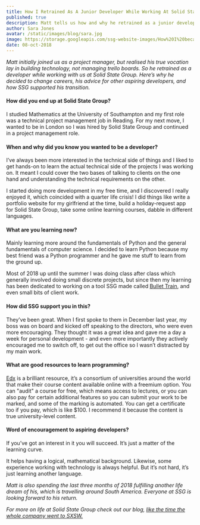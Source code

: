 ```yaml
---
title: How I Retrained As A Junior Developer While Working At Solid State Group
published: true
description: Matt tells us how and why he retrained as a junior developer, and shares his advice for other non-techies considering changing their career too.
author: Sara Jones
avatar: /static/images/blog/sara.jpg
image: https://storage.googleapis.com/ssg-website-images/How%20I%20became%20a%20junior%20developer/how%20i%20became%20a%20junior%20developer%20header.jpg
date: 08-oct-2018
---
```


*Matt initially joined us as a project manager, but realised his true vocation lay in building technology, not managing trello boards. So he retrained as a developer while working with us at Solid State Group. Here’s why he decided to change careers, his advice for other aspiring developers, and how SSG supported his transition.*

#### How did you end up at Solid State Group?

I studied Mathematics at the University of Southampton and my first role was a technical project management job in Reading. For my next move, I wanted to be in London so I was hired by Solid State Group and continued in a project management role.

#### When and why did you know you wanted to be a developer?

I’ve always been more interested in the technical side of things and I liked to get hands-on to learn the actual technical side of the projects I was working on. It meant I could cover the two bases of talking to clients on the one hand and understanding the technical requirements on the other. 

I started doing more development in my free time, and I discovered I really enjoyed it, which coincided with a quarter life crisis! I did things like write a portfolio website for my girlfriend at the time, build a holiday-request app for Solid State Group, take some online learning courses, dabble in different languages.

#### What are you learning now?

Mainly learning more around the fundamentals of Python and the general fundamentals of computer science. I decided to learn Python because my best friend was a Python programmer and he gave me stuff to learn from the ground up. 

Most of 2018 up until the summer I was doing class after class which generally involved doing small discrete projects, but since then my learning has been dedicated to working on a tool SSG made called [Bullet Train](https://bullet-train.io/), and even small bits of client work.

#### How did SSG support you in this?

They’ve been great. When I first spoke to them in December last year, my boss was on board and kicked off speaking to the directors, who were even more encouraging. They thought it was a great idea and gave me a day a week for personal development - and even more importantly they actively encouraged me to switch off, to get out the office so I wasn’t distracted by my main work. 

#### What are good resources to learn programming?

[Edx](https://www.edx.org/course) is a brilliant resource, it’s a consortium of universities around the world that make their course content available online with a freemium option. You can "audit" a course for free, which means access to lectures, or you can also pay for certain additional features so you can submit your work to be marked, and some of the marking is automated. You can get a certificate too if you pay, which is like $100. I recommend it because the content is true university-level content.

#### Word of encouragement to aspiring developers?

If you’ve got an interest in it you will succeed. It’s just a matter of the learning curve.

It helps having a logical, mathematical background. Likewise, some experience working with technology is always helpful. But it’s not hard, it’s just learning another language.

*Matt is also spending the last three months of 2018 fulfilling another life dream of his, which is travelling around South America. Everyone at SSG is looking forward to his return.*

*For more on life at Solid State Group check out our blog, [like the time the whole company went to SXSW.](https://www.solidstategroup.com/2017/03/23/2017/they-went-to-SXSW-and-I-alI-got-was-this-lousy%20blog/)*

